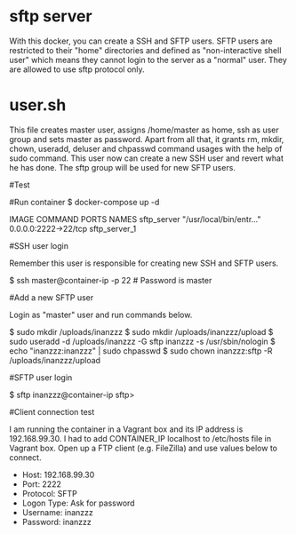 # sftp server
With this docker, you can create a SSH and SFTP users. SFTP users are restricted to their "home" directories and defined as "non-interactive shell user" which means they cannot login to the server as a "normal" user. They are allowed to use sftp protocol only.
# user.sh
This file creates master user, assigns /home/master as home, ssh as user group and sets master as password. Apart from all that, it grants rm, mkdir, chown, useradd, deluser and chpasswd command usages with the help of sudo command. This user now can create a new SSH user and revert what he has done. The sftp group will be used for new SFTP users.

#Test

#Run container
$ docker-compose up -d
 
IMAGE               COMMAND                  PORTS                  NAMES
sftp_server         "/usr/local/bin/entr…"   0.0.0.0:2222->22/tcp   sftp_server_1

#SSH user login

Remember this user is responsible for creating new SSH and SFTP users.


$ ssh master@container-ip -p 22 # Password is master

#Add a new SFTP user

Login as "master" user and run commands below.


$ sudo mkdir /uploads/inanzzz
$ sudo mkdir /uploads/inanzzz/upload
$ sudo useradd -d /uploads/inanzzz -G sftp inanzzz -s /usr/sbin/nologin
$ echo "inanzzz:inanzzz" | sudo chpasswd
$ sudo chown inanzzz:sftp -R /uploads/inanzzz/upload

#SFTP user login

$ sftp inanzzz@container-ip
sftp>

#Client connection test

I am running the container in a Vagrant box and its IP address is 192.168.99.30. I had to add CONTAINER_IP localhost to /etc/hosts file in Vagrant box. Open up a FTP client (e.g. FileZilla) and use values below to connect.


- Host: 192.168.99.30
- Port: 2222
- Protocol: SFTP
- Logon Type: Ask for password
- Username: inanzzz
- Password: inanzzz
